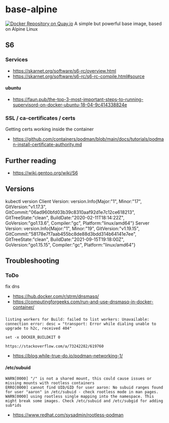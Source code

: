 # base-alpine 

[![Docker Repository on Quay.io](https://quay.io/repository/justcontainers/base-alpine/status "Docker Repository on Quay.io")](https://quay.io/repository/justcontainers/base-alpine)
A simple but powerful base image, based on Alpine Linux


## S6

### Services

- https://skarnet.org/software/s6-rc/overview.html
- https://skarnet.org/software/s6-rc/s6-rc-compile.html#source

#### ubuntu

- https://faun.pub/the-top-3-most-important-steps-to-running-supervisord-on-docker-ubuntu-18-04-9c414338824e

### SSL / ca-certificates / certs

Getting certs working inside the container

- https://github.com/containers/podman/blob/main/docs/tutorials/podman-install-certificate-authority.md

## Further reading 

- https://wiki.gentoo.org/wiki/S6



## Versions

 kubectl version
Client Version: version.Info{Major:"1", Minor:"17", GitVersion:"v1.17.3", GitCommit:"06ad960bfd03b39c8310aaf92d1e7c12ce618213", GitTreeState:"clean", BuildDate:"2020-02-11T18:14:22Z", GoVersion:"go1.13.6", Compiler:"gc", Platform:"linux/amd64"}
Server Version: version.Info{Major:"1", Minor:"19", GitVersion:"v1.19.15", GitCommit:"58178e7f7aab455bc8de88d3bdd314b64141e7ee", GitTreeState:"clean", BuildDate:"2021-09-15T19:18:00Z", GoVersion:"go1.15.15", Compiler:"gc", Platform:"linux/amd64"}

## Troubleshooting

### ToDo

fix dns 

- https://hub.docker.com/r/strm/dnsmasq/
- https://computingforgeeks.com/run-and-use-dnsmasq-in-docker-container/

### 

    listing workers for Build: failed to list workers: Unavailable: connection error: desc = "transport: Error while dialing unable to upgrade to h2c, received 404"

    set -x DOCKER_BUILDKIT 0

    https://stackoverflow.com/a/73242282/619760

- https://blog.while-true-do.io/podman-networking-1/

#### /etc/subuid 

    WARN[0000] "/" is not a shared mount, this could cause issues or missing mounts with rootless containers
    ERRO[0000] cannot find UID/GID for user aaron: No subuid ranges found for user "aaron" in /etc/subuid - check rootless mode in man pages.
    WARN[0000] using rootless single mapping into the namespace. This might break some images. Check /etc/subuid and /etc/subgid for adding sub*ids

- https://www.redhat.com/sysadmin/rootless-podman